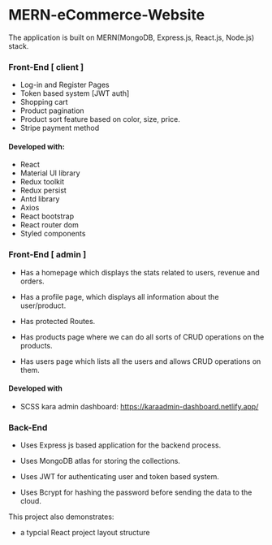 # MERN-eCommerce-Website
The application is built on MERN(MongoDB, Express.js, React.js, Node.js) stack.

### Front-End [ client ]
* Log-in and Register Pages
* Token based system [JWT auth]
* Shopping cart
* Product pagination
* Product sort feature based on color, size, price.
* Stripe payment method
 
#### Developed with:
* React
* Material UI library
* Redux toolkit
* Redux persist
* Antd library
* Axios
* React bootstrap
* React router dom
* Styled components

### Front-End [ admin ]
* Has a homepage which displays the stats related to users, revenue and orders.

* Has a profile page, which displays all information about the user/product.

* Has protected Routes.

* Has products page where we can do all sorts of CRUD operations on the products.

* Has users page which lists all the users and allows CRUD operations on them. 


#### Developed with
* SCSS
kara admin dashboard: https://karaadmin-dashboard.netlify.app/

### Back-End
* Uses Express js based application for the backend process.

* Uses MongoDB atlas for storing the collections.

* Uses JWT for authenticating user and token based system.

* Uses Bcrypt for hashing the password before sending the data to the cloud.

This project also demonstrates:
* a typcial React project layout structure
